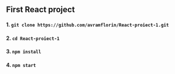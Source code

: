 ## First React project

#### 1. `git clone https://github.com/avramflorin/React-proiect-1.git`

#### 2. `cd React-proiect-1`

#### 3. `npm install`

#### 4. `npm start`
